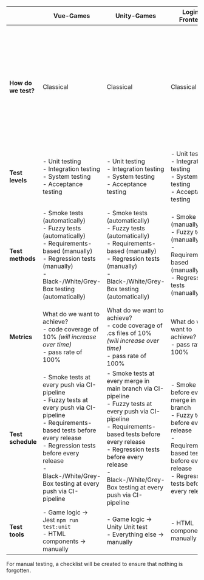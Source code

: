 |                     | **Vue-Games**                                                                                                                                                                                                                                                     | **Unity-Games**                                                                                                                                                                                                                                                                   | **Login-Frontend**                                                                                                                                                                                    | **Go-Backends**                                                                                                                                                                                                                                                            | **Spring-Backends**                                                                                                                                                                                                                                                        | **Docs**                                                                                      |
|---------------------|-------------------------------------------------------------------------------------------------------------------------------------------------------------------------------------------------------------------------------------------------------------------|-----------------------------------------------------------------------------------------------------------------------------------------------------------------------------------------------------------------------------------------------------------------------------------|-------------------------------------------------------------------------------------------------------------------------------------------------------------------------------------------------------|----------------------------------------------------------------------------------------------------------------------------------------------------------------------------------------------------------------------------------------------------------------------------|----------------------------------------------------------------------------------------------------------------------------------------------------------------------------------------------------------------------------------------------------------------------------|-----------------------------------------------------------------------------------------------|
| **How do we test?** | Classical                                                                                                                                                                                                                                                         | Classical                                                                                                                                                                                                                                                                         | Classical                                                                                                                                                                                             | Test driven                                                                                                                                                                                                                                                                  | Test driven                                                                                                                                                                                                                                                                   | At the latest to the sprint end the docs should be checked manually if the docs repo is up to date and correct. |
| **Test levels**     | - Unit testing  <br>- Integration testing  <br>- System testing  <br>- Acceptance testing                                                                                                                                                                         | - Unit testing  <br>- Integration testing  <br>- System testing  <br>- Acceptance testing                                                                                                                                                                                         | - Unit testing  <br>- Integration testing  <br>- System testing  <br>- Acceptance testing                                                                                                             | - Unit testing  <br>- Integration testing  <br>- System testing  <br>- Acceptance testing                                                                                                                                                                                  | - Unit testing  <br>- Integration testing  <br>- System testing  <br>- Acceptance testing                                                                                                                                                                                  |                                               -                                               |
| **Test methods**    | - Smoke tests (automatically)  <br>- Fuzzy tests (automatically)  <br>- Requirements-based (manually)<br>- Regression tests (manually)  <br>- Black-/White/Grey-Box testing (automatically)                                                                       | - Smoke tests (automatically)  <br>- Fuzzy tests (automatically)  <br>- Requirements-based (manually)<br>- Regression tests (manually)  <br>- Black-/White/Grey-Box testing (automatically)                                                                                       | - Smoke tests (manually)  <br>- Fuzzy tests (manually)  <br>- Requirements-based (manually)<br>- Regression tests (manually)                                                                          | - Smoke tests (automatically)  <br>- Fuzzy tests (automatically)  <br>- Requirements-based (automatically)<br>- Regression tests (manually)  <br>- Black-/White/Grey-Box testing (automatically)                                                                           | - Smoke tests (automatically)  <br>- Fuzzy tests (automatically)  <br>- Requirements-based (automatically)<br>- Regression tests (manually)  <br>- Black-/White/Grey-Box testing (automatically)                                                                           |                                               -                                               |
| **Metrics**         | What do we want to achieve?  <br>- code coverage of 10% *(will increase over time)* <br>- pass rate of 100%                                                                                                                                                       | What do we want to achieve?  <br>- code coverage of .cs files of 10% *(will increase over time)*<br>- pass rate of 100%                                                                                                                                                           | What do we want to achieve?  <br>- pass rate of 100%                                                                                                                                                  | What do we want to achieve?  <br>- code coverage of 25% *(will increase over time)*   <br>- pass rate of 100%                                                                                                                                                              | What do we want to achieve?  <br>- code coverage of 25% *(will increase over time)*   <br>- pass rate of 100%                                                                                                                                                              |                                               -                                               |
| **Test schedule**   | - Smoke tests at every push via CI-pipeline  <br>- Fuzzy tests at every push via CI-pipeline  <br>- Requirements-based tests before every release  <br>- Regression tests before every release  <br>- Black-/White/Grey-Box testing at every push via CI-pipeline | - Smoke tests at every merge in main branch via CI-pipeline  <br>- Fuzzy tests at every push via CI-pipeline  <br>- Requirements-based tests before every release  <br>- Regression tests before every release  <br>- Black-/White/Grey-Box testing at every push via CI-pipeline | - Smoke tests before every merge in main branch  <br>- Fuzzy tests before every release  <br>- Requirements-based tests before every release  <br>- Regression tests before every release | - Smoke tests at every push via CI-pipeline  <br>- Fuzzy tests at every push via CI-pipeline  <br>- Requirements-based tests at every push via CI-pipeline  <br>- Regression tests before every release  <br>- Black-/White/Grey-Box testing at every push via CI-pipeline | - Smoke tests at every push via CI-pipeline  <br>- Fuzzy tests at every push via CI-pipeline  <br>- Requirements-based tests at every push via CI-pipeline  <br>- Regression tests before every release  <br>- Black-/White/Grey-Box testing at every push via CI-pipeline |                                               -                                               |
| **Test tools**      | - Game logic -> Jest `npm run test:unit`  <br>- HTML components -> manually                                                                                                                                                                                       | - Game logic -> Unity Unit test<br>- Everything else -> manually                                                                                                                                                                                                                  | - HTML components -> manually                                                                                                                                                                         | - Go internal -> `go test -v ./...`                                                                                                                                                                                                                                        | - Spring internal -> `mvn test`                                                                                                                                                                                                                                            |                                               `make html`                                              |



For manual testing, a checklist will be created to ensure that nothing is forgotten.